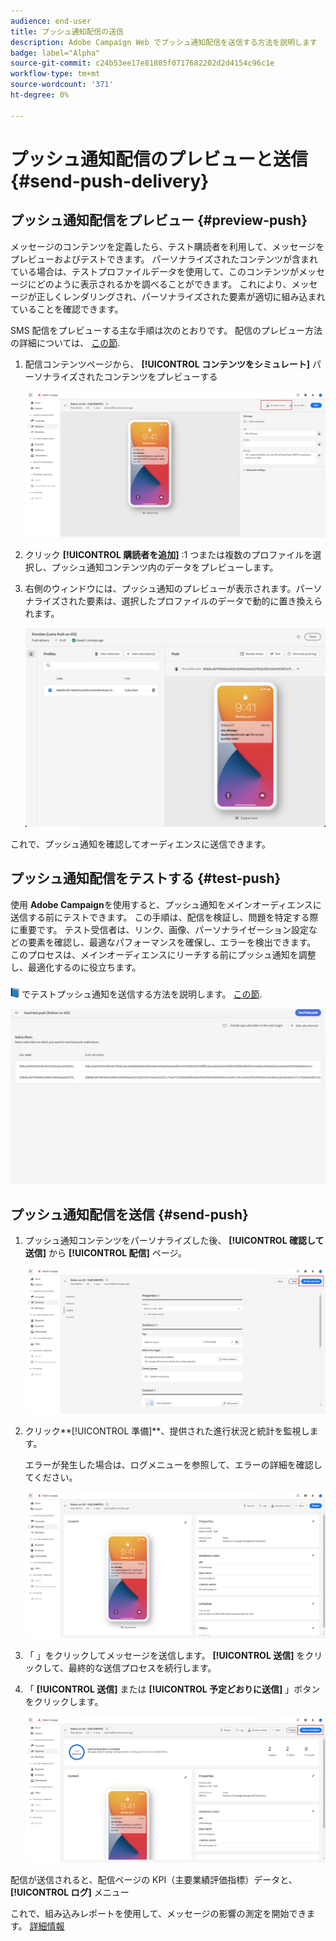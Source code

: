 ```yaml
---
audience: end-user
title: プッシュ通知配信の送信
description: Adobe Campaign Web でプッシュ通知配信を送信する方法を説明します
badge: label="Alpha"
source-git-commit: c24b53ee17e81805f0717682202d2d4154c96c1e
workflow-type: tm+mt
source-wordcount: '371'
ht-degree: 0%

---
```


# プッシュ通知配信のプレビューと送信 {#send-push-delivery}

## プッシュ通知配信をプレビュー {#preview-push}

メッセージのコンテンツを定義したら、テスト購読者を利用して、メッセージをプレビューおよびテストできます。 パーソナライズされたコンテンツが含まれている場合は、テストプロファイルデータを使用して、このコンテンツがメッセージにどのように表示されるかを調べることができます。 これにより、メッセージが正しくレンダリングされ、パーソナライズされた要素が適切に組み込まれていることを確認できます。

SMS 配信をプレビューする主な手順は次のとおりです。 配信のプレビュー方法の詳細については、 [この節](../preview-test/preview-content.md).

1. 配信コンテンツページから、 **[!UICONTROL コンテンツをシミュレート]** パーソナライズされたコンテンツをプレビューする

   ![](assets/push_send_1.png)

1. クリック **[!UICONTROL 購読者を追加]** :1 つまたは複数のプロファイルを選択し、プッシュ通知コンテンツ内のデータをプレビューします。


   <!--Once your test subscribers are selected, click **[!UICONTROL Select]**.
    ![](assets/push_send_5.png)-->

1. 右側のウィンドウには、プッシュ通知のプレビューが表示されます。パーソナライズされた要素は、選択したプロファイルのデータで動的に置き換えられます。

   ![](assets/push_send_7.png)

これで、プッシュ通知を確認してオーディエンスに送信できます。

## プッシュ通知配信をテストする {#test-push}

使用 **Adobe Campaign**を使用すると、プッシュ通知をメインオーディエンスに送信する前にテストできます。 この手順は、配信を検証し、問題を特定する際に重要です。
テスト受信者は、リンク、画像、パーソナライゼーション設定などの要素を確認し、最適なパフォーマンスを確保し、エラーを検出できます。 このプロセスは、メインオーディエンスにリーチする前にプッシュ通知を調整し、最適化するのに役立ちます。

![](../assets/do-not-localize/book.png) でテストプッシュ通知を送信する方法を説明します。 [この節](../preview-test/proofs.md#subscribers).

![](assets/push_send_6.png)

## プッシュ通知配信を送信 {#send-push}

1. プッシュ通知コンテンツをパーソナライズした後、 **[!UICONTROL 確認して送信]** から **[!UICONTROL 配信]** ページ。

   ![](assets/push_send_2.png)

1. クリック**[!UICONTROL 準備]**、提供された進行状況と統計を監視します。

   エラーが発生した場合は、ログメニューを参照して、エラーの詳細を確認してください。

   ![](assets/push_send_3.png)

1. 「 」をクリックしてメッセージを送信します。 **[!UICONTROL 送信]** をクリックして、最終的な送信プロセスを続行します。

1. 「 **[!UICONTROL 送信]** または **[!UICONTROL 予定どおりに送信]** 」ボタンをクリックします。

   ![](assets/push_send_4.png)

配信が送信されると、配信ページの KPI（主要業績評価指標）データと、 **[!UICONTROL ログ]** メニュー

これで、組み込みレポートを使用して、メッセージの影響の測定を開始できます。 [詳細情報](../reporting/push-report.md)
